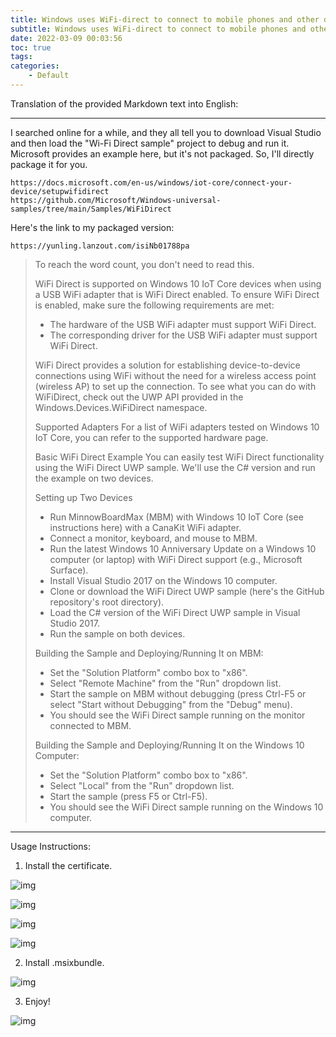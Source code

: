 ```yaml
---
title: Windows uses WiFi-direct to connect to mobile phones and other devices
subtitle: Windows uses WiFi-direct to connect to mobile phones and other devices
date: 2022-03-09 00:03:56
toc: true
tags: 
categories: 
    - Default
---
```


Translation of the provided Markdown text into English:

---

I searched online for a while, and they all tell you to download Visual Studio and then load the "Wi-Fi Direct sample" project to debug and run it. Microsoft provides an example here, but it's not packaged. So, I'll directly package it for you.

```
https://docs.microsoft.com/en-us/windows/iot-core/connect-your-device/setupwifidirect
https://github.com/Microsoft/Windows-universal-samples/tree/main/Samples/WiFiDirect
```

Here's the link to my packaged version:

```
https://yunling.lanzout.com/isiNb01788pa
```

> To reach the word count, you don't need to read this.
>
> WiFi Direct is supported on Windows 10 IoT Core devices when using a USB WiFi adapter that is WiFi Direct enabled. To ensure WiFi Direct is enabled, make sure the following requirements are met:
>
> - The hardware of the USB WiFi adapter must support WiFi Direct.
> - The corresponding driver for the USB WiFi adapter must support WiFi Direct.
>
> WiFi Direct provides a solution for establishing device-to-device connections using WiFi without the need for a wireless access point (wireless AP) to set up the connection. To see what you can do with WiFiDirect, check out the UWP API provided in the Windows.Devices.WiFiDirect namespace.
>
> Supported Adapters
> For a list of WiFi adapters tested on Windows 10 IoT Core, you can refer to the supported hardware page.
>
> Basic WiFi Direct Example
> You can easily test WiFi Direct functionality using the WiFi Direct UWP sample. We'll use the C# version and run the example on two devices.
>
> Setting up Two Devices
> - Run MinnowBoardMax (MBM) with Windows 10 IoT Core (see instructions here) with a CanaKit WiFi adapter.
> - Connect a monitor, keyboard, and mouse to MBM.
> - Run the latest Windows 10 Anniversary Update on a Windows 10 computer (or laptop) with WiFi Direct support (e.g., Microsoft Surface).
> - Install Visual Studio 2017 on the Windows 10 computer.
> - Clone or download the WiFi Direct UWP sample (here's the GitHub repository's root directory).
> - Load the C# version of the WiFi Direct UWP sample in Visual Studio 2017.
> - Run the sample on both devices.
>
> Building the Sample and Deploying/Running It on MBM:
> - Set the "Solution Platform" combo box to "x86".
> - Select "Remote Machine" from the "Run" dropdown list.
> - Start the sample on MBM without debugging (press Ctrl-F5 or select "Start without Debugging" from the "Debug" menu).
> - You should see the WiFi Direct sample running on the monitor connected to MBM.
>
> Building the Sample and Deploying/Running It on the Windows 10 Computer:
> - Set the "Solution Platform" combo box to "x86".
> - Select "Local" from the "Run" dropdown list.
> - Start the sample (press F5 or Ctrl-F5).
> - You should see the WiFi Direct sample running on the Windows 10 computer.

---

Usage Instructions:

1. Install the certificate.

![img](https://raw.githubusercontent.com/james-curtis/james-curtis.github.io/static/images/fbcf9e8fd26e4fcf8c6eeb53aa379751.png)

![img](https://raw.githubusercontent.com/james-curtis/james-curtis.github.io/static/images/941f29f3e0d3428e89bc60962ee66af1.png)

![img](https://raw.githubusercontent.com/james-curtis/james-curtis.github.io/static/images/c0547c790b554a8a998a9bf415cf0383.png)

![img](https://raw.githubusercontent.com/james-curtis/james-curtis.github.io/static/images/b613d304b85445e4bd14cf400a0e705a.png)

2. Install .msixbundle.

![img](https://raw.githubusercontent.com/james-curtis/james-curtis.github.io/static/images/d49cccc7a5d14fe8be3cf2cf238a073a.png)

3. Enjoy!

![img](https://raw.githubusercontent.com/james-curtis/james-curtis.github.io/static/images/0ce46f9f23364b92bb1384bf9a4c717f.png)
